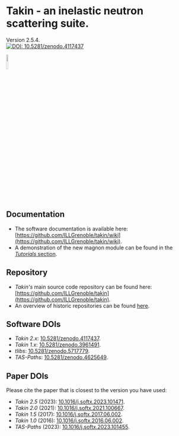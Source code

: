 # Takin - an inelastic neutron scattering suite.
Version 2.5.4.  
[![DOI: 10.5281/zenodo.4117437](https://zenodo.org/badge/DOI/10.5281/zenodo.4117437.svg)](https://doi.org/10.5281/zenodo.4117437)

<img src="https://raw.githubusercontent.com/ILLGrenoble/takin/master/data/res/icons/takin.svg" width="10%" height="10%" title="Logo" alt="">


## Documentation
- The software documentation is available here:  
  [https://github.com/ILLGrenoble/takin/wiki](https://github.com/ILLGrenoble/takin/wiki).
- A demonstration of the new magnon module can be found in the [*Tutorials* section](https://github.com/ILLGrenoble/takin/wiki/Magnon-Convolution-Tutorial).


## Repository
- *Takin's* main source code repository can be found here:  
  [https://github.com/ILLGrenoble/takin](https://github.com/ILLGrenoble/takin).
- An overview of historic repositories can be found [here](https://github.com/ILLGrenoble/takin/wiki/History).


## Software DOIs
- *Takin 2.x*: [10.5281/zenodo.4117437](https://dx.doi.org/10.5281/zenodo.4117437).  
- *Takin 1.x*: [10.5281/zenodo.3961491](https://dx.doi.org/10.5281/zenodo.3961491).  
- *tlibs*: [10.5281/zenodo.5717779](https://doi.org/10.5281/zenodo.5717779).  
- *TAS-Paths*: [10.5281/zenodo.4625649](https://doi.org/10.5281/zenodo.4625649).  


## Paper DOIs
Please cite the paper that is closest to the version you have used:
- *Takin 2.5* (2023): [10.1016/j.softx.2023.101471](https://doi.org/10.1016/j.softx.2023.101471).  
- *Takin 2.0* (2021): [10.1016/j.softx.2021.100667](https://doi.org/10.1016/j.softx.2021.100667).  
- *Takin 1.5* (2017): [10.1016/j.softx.2017.06.002](https://doi.org/10.1016/j.softx.2017.06.002).  
- *Takin 1.0* (2016): [10.1016/j.softx.2016.06.002](https://doi.org/10.1016/j.softx.2016.06.002).  
- *TAS-Paths* (2023): [10.1016/j.softx.2023.101455](https://doi.org/10.1016/j.softx.2023.101455).  
